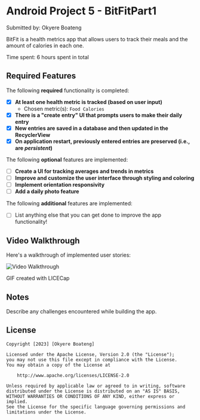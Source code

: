# Android Project 5 - BitFitPart1

Submitted by: Okyere Boateng

BitFit is a health metrics app that allows users to track their meals and the amount of calories in each one.

Time spent: 6 hours spent in total

## Required Features

The following **required** functionality is completed:

- [X] **At least one health metric is tracked (based on user input)**
  - Chosen metric(s): `Food Calories`
- [X] **There is a "create entry" UI that prompts users to make their daily entry**
- [X] **New entries are saved in a database and then updated in the RecyclerView**
- [X] **On application restart, previously entered entries are preserved (i.e., are *persistent*)**
 
The following **optional** features are implemented:

- [ ] **Create a UI for tracking averages and trends in metrics**
- [ ] **Improve and customize the user interface through styling and coloring**
- [ ] **Implement orientation responsivity**
- [ ] **Add a daily photo feature**

The following **additional** features are implemented:

- [ ] List anything else that you can get done to improve the app functionality!

## Video Walkthrough

Here's a walkthrough of implemented user stories:

<img src='https://media.giphy.com/media/v1.Y2lkPTc5MGI3NjExMWE3NjU2NGJkYzQyZTYxODc2NDUwZDk0ZGNmMWQxMGM5ZDQ4ZTEyYiZjdD1n/fJTMk5hsQVxc3qsCVJ/giphy.gif' width='' alt='Video Walkthrough' />

<!-- Replace this with whatever GIF tool you used! -->
GIF created with LICECap
<!-- Recommended tools:
[Kap](https://getkap.co/) for macOS
[ScreenToGif](https://www.screentogif.com/) for Windows
[peek](https://github.com/phw/peek) for Linux. -->

## Notes

Describe any challenges encountered while building the app.

## License

    Copyright [2023] [Okyere Boateng]

    Licensed under the Apache License, Version 2.0 (the "License");
    you may not use this file except in compliance with the License.
    You may obtain a copy of the License at

        http://www.apache.org/licenses/LICENSE-2.0

    Unless required by applicable law or agreed to in writing, software
    distributed under the License is distributed on an "AS IS" BASIS,
    WITHOUT WARRANTIES OR CONDITIONS OF ANY KIND, either express or implied.
    See the License for the specific language governing permissions and
    limitations under the License.
